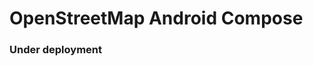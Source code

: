 # OpenStreetMap Android Compose

[//]: # (## Load Map)

[//]: # (```kotlin)

[//]: # (OpenStreetMap&#40;)

[//]: # (    modifier = Modifier.fillMaxSize&#40;&#41;,)

[//]: # (    cameraState = cameraState,)

[//]: # (    overlayManagerState = overlayManagerState,)

[//]: # (    properties = mapProperties,)

[//]: # (    onMapClick = {)

[//]: # (        println&#40;"on click  -> $it"&#41;)

[//]: # (    },)

[//]: # (    onMapLongClick = {)

[//]: # (        depokState.geoPoint = it)

[//]: # (        println&#40;"on long click -> ${it.latitude}, ${it.longitude}"&#41;)

[//]: # ()
[//]: # (    },)

[//]: # (    onFirstLoadListener = {)

[//]: # (        println&#40;"on loaded ... "&#41;)

[//]: # (    })

[//]: # (&#41;)

[//]: # (```)

[//]: # ()
[//]: # (## Marker)

[//]: # (```kotlin)

[//]: # (OpenStreetMap&#40;)

[//]: # (    modifier = Modifier.fillMaxSize&#40;&#41;,)

[//]: # (    cameraState = cameraState)

[//]: # (&#41; {)

[//]: # (    Marker&#40;)

[//]: # (        state = depokState,)

[//]: # (        icon = depokIcon,)

[//]: # (        title = "Depok",)

[//]: # (        snippet = "Kota Depok")

[//]: # (    &#41; {)

[//]: # (        // info window &#40;optional&#41;)

[//]: # (        Column&#40;)

[//]: # (            modifier = Modifier)

[//]: # (                .size&#40;100.dp&#41;)

[//]: # (                .background&#40;color = Color.Gray, shape = RoundedCornerShape&#40;12.dp&#41;&#41;)

[//]: # (        &#41; {)

[//]: # (            Text&#40;text = it.title&#41;)

[//]: # (            Text&#40;text = it.snippet&#41;)

[//]: # (        })

[//]: # (    })

[//]: # (})

[//]: # (```)

[//]: # ()
[//]: # (### Polyline)

[//]: # (```kotlin)

[//]: # (OpenStreetMap&#40;)

[//]: # (    modifier = Modifier.fillMaxSize&#40;&#41;,)

[//]: # (    cameraState = cameraState)

[//]: # (&#41; {)

[//]: # (    Polyline&#40;)

[//]: # (        geoPoints = points,)

[//]: # (        color = Color.Cyan,)

[//]: # (        cap = PolylineCap.ROUND)

[//]: # (    &#41; {)

[//]: # (        // info window &#40;optional&#41;)

[//]: # (        Column&#40;)

[//]: # (            modifier = Modifier)

[//]: # (                .size&#40;100.dp&#41;)

[//]: # (                .background&#40;color = Color.Red, shape = RoundedCornerShape&#40;6.dp&#41;&#41;)

[//]: # (        &#41; {)

[//]: # (            Text&#40;text = it.title&#41;)

[//]: # (            Text&#40;text = it.snippet&#41;)

[//]: # (        })

[//]: # (    })

[//]: # (})

[//]: # (```)

[//]: # ()
[//]: # (### Polygon)

[//]: # (```kotlin)

[//]: # (OpenStreetMap&#40;)

[//]: # (    modifier = Modifier.fillMaxSize&#40;&#41;,)

[//]: # (    cameraState = cameraState)

[//]: # (&#41; {)

[//]: # (    Polygon&#40;)

[//]: # (        geoPoints = points,)

[//]: # (        color = Color.Blue,)

[//]: # (        outlineColor = Color.Green)

[//]: # (    &#41;)

[//]: # (})

[//]: # (```)

### Under deployment